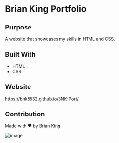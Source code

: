 # Brian King Portfolio

## Purpose
A website that showcases my skills in HTML and CSS.

## Built With
* HTML
* CSS

## Website
https://bnk5532.github.io/BNK-Port/

## Contribution
Made with ❤️ by Brian King

![image](https://user-images.githubusercontent.com/104585768/173905441-813b1cca-aa0a-4012-beb4-4b78fc999dac.png)
